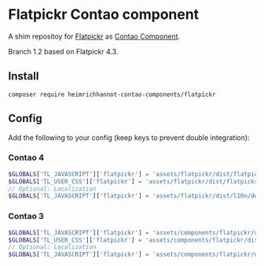 # Flatpickr Contao component
A shim repositoy for [Flatpickr](https://github.com/flatpickr/flatpickr) as [Contao Component](https://github.com/contao-components/installer).

Branch 1.2 based on Flatpickr 4.3.

## Install

```
composer require heimrichhannot-contao-components/flatpickr
```


## Config

Add the following to your config (keep keys to prevent double integration):

### Contao 4

```php
$GLOBALS['TL_JAVASCRIPT']['flatpickr'] = 'assets/flatpickr/dist/flatpickr.min.js|static';
$GLOBALS['TL_USER_CSS']['flatpickr'] = 'assets/flatpickr/dist/flatpickr.min.css|static';
// Optional: Localization
$GLOBALS['TL_JAVASCRIPT']['flatpickr'] = 'assets/flatpickr/dist/l10n/de.js|static';
```

### Contao 3

```php
$GLOBALS['TL_JAVASCRIPT']['flatpickr'] = 'assets/components/flatpickr/dist/flatpickr.min.js|static';
$GLOBALS['TL_USER_CSS']['flatpickr'] = 'assets/components/flatpickr/dist/flatpickr.min.css|static';
// Optional: Localization
$GLOBALS['TL_JAVASCRIPT']['flatpickr'] = 'assets/components/flatpickr/dist/l10n/de.js|static';
```

